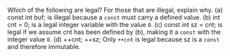 Which of the following are legal? For those that are illegal, explain why.
(a) const int buf; is illegal because a `const` must carry a defined value.
(b) int cnt = 0; is a legal integer variable with the value `0`.
(c) const int sz = cnt; is legal if we assume cnt has been defined by (b), making it a `const` with the integer value `0`.
(d) ++cnt; ++sz; Only `++cnt` is legal because sz is a `const` and therefore immutable.